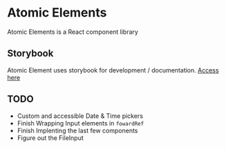 # Atomic Elements

Atomic Elements is a React component library

## Storybook
Atomic Element uses storybook for development / documentation. [Access here](LINK-STUB)


## TODO

- Custom and accessible Date & Time pickers
- Finish Wrapping Input elements in `fowardRef`
- Finish Implenting the last few components
- Figure out the FileInput
